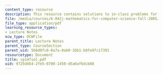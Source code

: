 ```yaml
---
content_type: resource
description: This resource contains solutions to in-class problems for week 14, friday.
file: /media/courses/6-042j-mathematics-for-computer-science-fall-2005/9725d4542fe507001450d5a0af6dcb68_cp14fsol.pdf
file_type: application/pdf
learning_resource_types:
- Lecture Notes
ocw_type: OCWFile
parent_title: Lecture Notes
parent_type: CourseSection
parent_uid: 560d0fc0-0a7a-0ab0-26b1-b8fe9fc17391
resourcetype: Document
title: cp14fsol.pdf
uid: 9725d454-2fe5-0700-1450-d5a0af6dcb68
---
```

